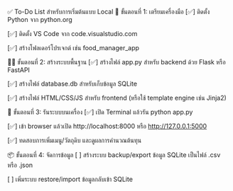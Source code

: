 ✅ To-Do List สำหรับการเริ่มต้นแบบ Local
📁 ขั้นตอนที่ 1: เตรียมเครื่องมือ
[✅] ติดตั้ง Python จาก python.org

[✅] ติดตั้ง VS Code จาก code.visualstudio.com

[✅] สร้างโฟลเดอร์โปรเจกต์ เช่น food_manager_app

🧑‍💻 ขั้นตอนที่ 2: สร้างระบบพื้นฐาน
[✅] สร้างไฟล์ app.py สำหรับ backend ด้วย Flask หรือ FastAPI

[✅] สร้างไฟล์ database.db สำหรับเก็บข้อมูล SQLite

[✅] สร้างไฟล์ HTML/CSS/JS สำหรับ frontend (หรือใช้ template engine เช่น Jinja2)

🧪 ขั้นตอนที่ 3: รันระบบบนเครื่อง
[✅] เปิด Terminal แล้วรัน python app.py

[✅] เข้า browser แล้วเปิด http://localhost:8000 หรือ http://127.0.0.1:5000

[✅] ทดสอบการเพิ่มเมนู/วัตถุดิบ และดูผลการคำนวณต้นทุน

📦 ขั้นตอนที่ 4: จัดการข้อมูล
[ ] สร้างระบบ backup/export ข้อมูล SQLite เป็นไฟล์ .csv หรือ .json

[ ] เพิ่มระบบ restore/import ข้อมูลกลับเข้า SQLite